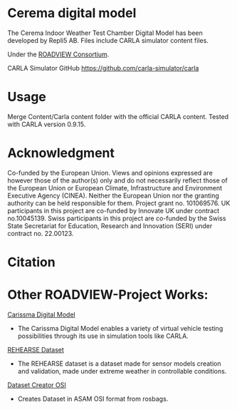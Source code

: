 # Cerema digital model

The Cerema Indoor Weather Test Chamber Digital Model has been developed by Repli5 AB. Files include CARLA simulator content files.

Under the [ROADVIEW Consortium](https://roadview-project.eu/).

CARLA Simulator GitHub https://github.com/carla-simulator/carla

# Usage
Merge Content/Carla content folder with the official CARLA content. Tested with CARLA version 0.9.15.

# Acknowledgment
Co-funded by the European Union. Views and opinions expressed are however those of the author(s) only and do not necessarily reflect those of the European Union or European Climate, Infrastructure and Environment Executive Agency (CINEA). Neither the European Union nor the granting authority can be held responsible for them. Project grant no. 101069576.
UK participants in this project are co-funded by Innovate UK under contract no.10045139. 
Swiss participants in this project are co-funded by the Swiss State Secretariat for Education, Research and Innovation (SERI) under contract no. 22.00123.

# Citation


# Other ROADVIEW-Project Works:

[Carissma Digital Model](https://github.com/roadview-project/carissma_digital_model/tree/main)
 - The Carissma Digital Model enables a variety of virtual vehicle testing possibilities through its use in simulation tools like CARLA. 

[REHEARSE Dataset](https://s3.ice.ri.se/roadview-WP3-Warwick/T3.2%20-%20Create%20Dataset/rehearse/index.html)
 - The REHEARSE dataset is a dataset made for sensor models creation and validation, made under extreme weather in controllable conditions.

[Dataset Creator OSI](https://github.com/roadview-project/dataset_creator_OSI)
- Creates Dataset in ASAM OSI format from rosbags.

